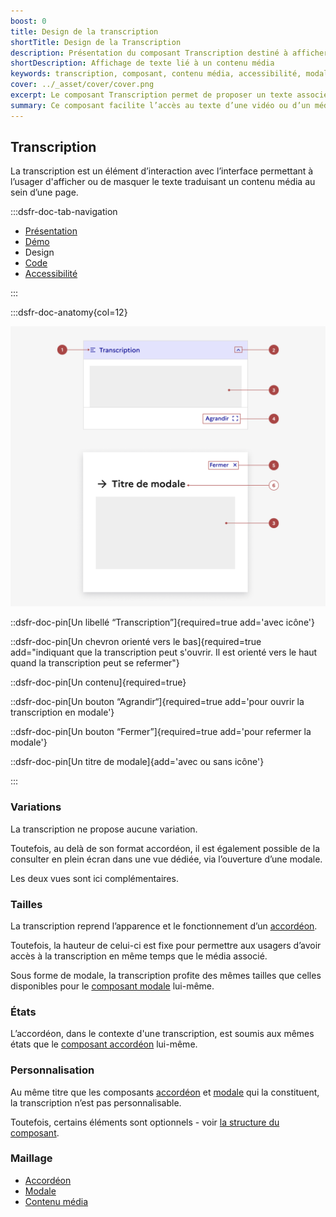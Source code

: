```yaml
---
boost: 0
title: Design de la transcription
shortTitle: Design de la Transcription
description: Présentation du composant Transcription destiné à afficher un texte associé à un contenu média dans une interface.
shortDescription: Affichage de texte lié à un contenu média
keywords: transcription, composant, contenu média, accessibilité, modale, accordéon, design système, DSFR
cover: ../_asset/cover/cover.png
excerpt: Le composant Transcription permet de proposer un texte associé à un contenu média, à afficher ou masquer dans une interface, sous forme d’accordéon ou de modale.
summary: Ce composant facilite l’accès au texte d’une vidéo ou d’un média pour les usagers qui en ont besoin, en l’affichant sur la même page dans une zone repliable ou via une modale. Il est conçu pour garantir une lecture simultanée fluide et accessible, avec une structure claire et des règles d’intégration strictes.
---
```


## Transcription

La transcription est un élément d’interaction avec l’interface permettant à l’usager d'afficher ou de masquer le texte traduisant un contenu média au sein d’une page.

:::dsfr-doc-tab-navigation

- [Présentation](../index.md)
- [Démo](../demo/index.md)
- Design
- [Code](../code/index.md)
- [Accessibilité](../accessibility/index.md)

:::

:::dsfr-doc-anatomy{col=12}

![Anatomie de la transcription](../_asset/anatomy/anatomy-1.png)

::dsfr-doc-pin[Un libellé “Transcription”]{required=true add='avec icône'}

::dsfr-doc-pin[Un chevron orienté vers le bas]{required=true add="indiquant que la transcription peut s'ouvrir. Il est orienté vers le haut quand la transcription peut se refermer"}

::dsfr-doc-pin[Un contenu]{required=true}

::dsfr-doc-pin[Un bouton “Agrandir“]{required=true add='pour ouvrir la transcription en modale'}

::dsfr-doc-pin[Un bouton “Fermer”]{required=true add='pour refermer la modale'}

::dsfr-doc-pin[Un titre de modale]{add='avec ou sans icône'}

:::

### Variations

La transcription ne propose aucune variation.

Toutefois, au delà de son format accordéon, il est également possible de la consulter en plein écran dans une vue dédiée, via l’ouverture d’une modale.

Les deux vues sont ici complémentaires.

### Tailles

La transcription reprend l’apparence et le fonctionnement d’un [accordéon](../../../../accordion/_part/doc/index.md).

Toutefois, la hauteur de celui-ci est fixe pour permettre aux usagers d’avoir accès à la transcription en même temps que le média associé.

Sous forme de modale, la transcription profite des mêmes tailles que celles disponibles pour le [composant modale](../../../../modal/_part/doc/index.md) lui-même.

### États

L’accordéon, dans le contexte d'une transcription, est soumis aux mêmes états que le [composant accordéon](../../../../accordion/_part/doc/index.md) lui-même.

### Personnalisation

Au même titre que les composants [accordéon](../../../../accordion/_part/doc/index.md) et [modale](../../../../modal/_part/doc/index.md) qui la constituent, la transcription n’est pas personnalisable.

Toutefois, certains éléments sont optionnels - voir [la structure du composant](../../../../transcription/_part/doc/index.md).

### Maillage

- [Accordéon](../../../../accordion/_part/doc/index.md)
- [Modale](../../../../modal/_part/doc/index.md)
- [Contenu média](../../../../content/_part/doc/index.md)
